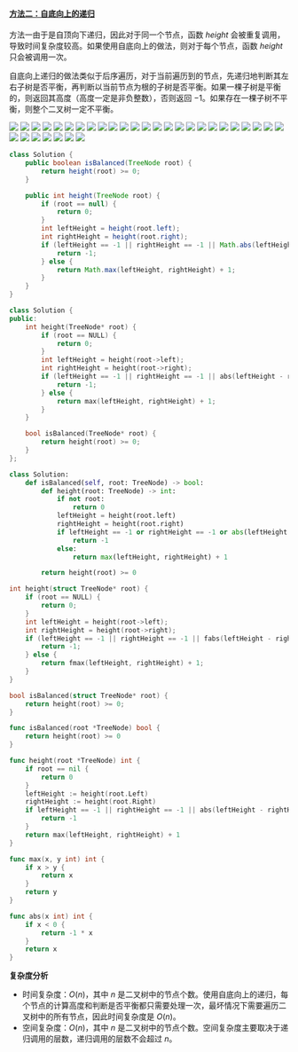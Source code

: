 ﻿#### [方法二：自底向上的递归](https://leetcode.cn/problems/balanced-binary-tree/solutions/377216/ping-heng-er-cha-shu-by-leetcode-solution/)

方法一由于是自顶向下递归，因此对于同一个节点，函数 $height$ 会被重复调用，导致时间复杂度较高。如果使用自底向上的做法，则对于每个节点，函数 $height$ 只会被调用一次。

自底向上递归的做法类似于后序遍历，对于当前遍历到的节点，先递归地判断其左右子树是否平衡，再判断以当前节点为根的子树是否平衡。如果一棵子树是平衡的，则返回其高度（高度一定是非负整数），否则返回 $−1$。如果存在一棵子树不平衡，则整个二叉树一定不平衡。

![](./assets/img/Solution0110_3_01.png)
![](./assets/img/Solution0110_3_02.png)
![](./assets/img/Solution0110_3_03.png)
![](./assets/img/Solution0110_3_04.png)
![](./assets/img/Solution0110_3_05.png)
![](./assets/img/Solution0110_3_06.png)
![](./assets/img/Solution0110_3_07.png)
![](./assets/img/Solution0110_3_08.png)
![](./assets/img/Solution0110_3_09.png)
![](./assets/img/Solution0110_3_10.png)
![](./assets/img/Solution0110_3_11.png)
![](./assets/img/Solution0110_3_12.png)
![](./assets/img/Solution0110_3_13.png)
![](./assets/img/Solution0110_3_14.png)
![](./assets/img/Solution0110_3_15.png)
![](./assets/img/Solution0110_3_16.png)
![](./assets/img/Solution0110_3_17.png)
![](./assets/img/Solution0110_3_18.png)
![](./assets/img/Solution0110_3_19.png)
![](./assets/img/Solution0110_3_20.png)
![](./assets/img/Solution0110_3_21.png)
![](./assets/img/Solution0110_3_22.png)
![](./assets/img/Solution0110_3_23.png)
![](./assets/img/Solution0110_3_24.png)
![](./assets/img/Solution0110_3_25.png)
![](./assets/img/Solution0110_3_26.png)
![](./assets/img/Solution0110_3_27.png)
![](./assets/img/Solution0110_3_28.png)
![](./assets/img/Solution0110_3_29.png)
![](./assets/img/Solution0110_3_30.png)
![](./assets/img/Solution0110_3_31.png)
![](./assets/img/Solution0110_3_32.png)

```java
class Solution {
    public boolean isBalanced(TreeNode root) {
        return height(root) >= 0;
    }

    public int height(TreeNode root) {
        if (root == null) {
            return 0;
        }
        int leftHeight = height(root.left);
        int rightHeight = height(root.right);
        if (leftHeight == -1 || rightHeight == -1 || Math.abs(leftHeight - rightHeight) > 1) {
            return -1;
        } else {
            return Math.max(leftHeight, rightHeight) + 1;
        }
    }
}
```

```cpp
class Solution {
public:
    int height(TreeNode* root) {
        if (root == NULL) {
            return 0;
        }
        int leftHeight = height(root->left);
        int rightHeight = height(root->right);
        if (leftHeight == -1 || rightHeight == -1 || abs(leftHeight - rightHeight) > 1) {
            return -1;
        } else {
            return max(leftHeight, rightHeight) + 1;
        }
    }

    bool isBalanced(TreeNode* root) {
        return height(root) >= 0;
    }
};
```

```python
class Solution:
    def isBalanced(self, root: TreeNode) -> bool:
        def height(root: TreeNode) -> int:
            if not root:
                return 0
            leftHeight = height(root.left)
            rightHeight = height(root.right)
            if leftHeight == -1 or rightHeight == -1 or abs(leftHeight - rightHeight) > 1:
                return -1
            else:
                return max(leftHeight, rightHeight) + 1

        return height(root) >= 0
```

```c
int height(struct TreeNode* root) {
    if (root == NULL) {
        return 0;
    }
    int leftHeight = height(root->left);
    int rightHeight = height(root->right);
    if (leftHeight == -1 || rightHeight == -1 || fabs(leftHeight - rightHeight) > 1) {
        return -1;
    } else {
        return fmax(leftHeight, rightHeight) + 1;
    }
}

bool isBalanced(struct TreeNode* root) {
    return height(root) >= 0;
}
```

```go
func isBalanced(root *TreeNode) bool {
    return height(root) >= 0
}

func height(root *TreeNode) int {
    if root == nil {
        return 0
    }
    leftHeight := height(root.Left)
    rightHeight := height(root.Right)
    if leftHeight == -1 || rightHeight == -1 || abs(leftHeight - rightHeight) > 1 {
        return -1
    }
    return max(leftHeight, rightHeight) + 1
}

func max(x, y int) int {
    if x > y {
        return x
    }
    return y
}

func abs(x int) int {
    if x < 0 {
        return -1 * x
    }
    return x
}
```

**复杂度分析**

-   时间复杂度：$O(n)$，其中 $n$ 是二叉树中的节点个数。使用自底向上的递归，每个节点的计算高度和判断是否平衡都只需要处理一次，最坏情况下需要遍历二叉树中的所有节点，因此时间复杂度是 $O(n)$。
-   空间复杂度：$O(n)$，其中 $n$ 是二叉树中的节点个数。空间复杂度主要取决于递归调用的层数，递归调用的层数不会超过 $n$。
